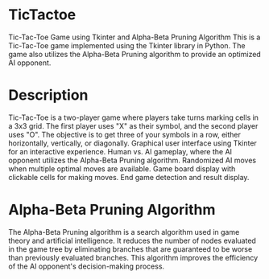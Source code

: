 # TicTactoe

Tic-Tac-Toe Game using Tkinter and Alpha-Beta Pruning Algorithm
This is a Tic-Tac-Toe game implemented using the Tkinter library in Python. The game also utilizes the Alpha-Beta Pruning algorithm to provide an optimized AI opponent.

# Description

Tic-Tac-Toe is a two-player game where players take turns marking cells in a 3x3 grid. The first player uses "X" as their symbol, and the second player uses "O". The objective is to get three of your symbols in a row, either horizontally, vertically, or diagonally.
Graphical user interface using Tkinter for an interactive experience.
Human vs. AI gameplay, where the AI opponent utilizes the Alpha-Beta Pruning algorithm.
Randomized AI moves when multiple optimal moves are available.
Game board display with clickable cells for making moves.
End game detection and result display.

# Alpha-Beta Pruning Algorithm

The Alpha-Beta Pruning algorithm is a search algorithm used in game theory and artificial intelligence. It reduces the number of nodes evaluated in the game tree by eliminating branches that are guaranteed to be worse than previously evaluated branches. This algorithm improves the efficiency of the AI opponent's decision-making process.